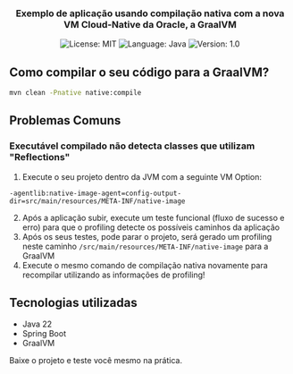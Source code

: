 
<h3 align="center">
  Exemplo de aplicação usando compilação nativa com a nova VM Cloud-Native da Oracle, a GraalVM
</h3>

<p align="center">
  <img alt="License: MIT" src="https://img.shields.io/badge/license-MIT-%2304D361">
  <img alt="Language: Java" src="https://img.shields.io/badge/language-java-green">
  <img alt="Version: 1.0" src="https://img.shields.io/badge/version-1.0-yellowgreen">
</p>

## Como compilar o seu código para a GraalVM?

```bash
mvn clean -Pnative native:compile
```

## Problemas Comuns

### Executável compilado não detecta classes que utilizam "Reflections"

1. Execute o seu projeto dentro da JVM com a seguinte VM Option:
```VM Option
-agentlib:native-image-agent=config-output-dir=src/main/resources/META-INF/native-image
```
2. Após a aplicação subir, execute um teste funcional (fluxo de sucesso e erro) para que o profiling detecte os possíveis caminhos da aplicação
3. Após os seus testes, pode parar o projeto, será gerado um profiling neste caminho `/src/main/resources/META-INF/native-image` para a GraalVM
4. Execute o mesmo comando de compilação nativa novamente para recompilar utilizando as informações de profiling!


## Tecnologias utilizadas
* Java 22
* Spring Boot
* GraalVM

Baixe o projeto e teste você mesmo na prática.
